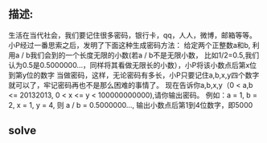 ## 描述:

生活在当代社会，我们要记住很多密码，银行卡，qq，人人，微博，邮箱等等。小P经过一番思索之后，发明了下面这种生成密码方法：
给定两个正整数a和b, 利用a / b我们会到的一个长度无限的小数(若a / b不是无限小数，
比如1/2=0.5,我们认为0.5是0.5000000...，同样将其看做无限长的小数），小P将该小数点后第x位到第y位的数字
当做密码，这样，无论密码有多长，小P只要记住a,b,x,y四个数字就可以了，牢记密码再也不是那么困难的事情了。
现在告诉你a,b,x,y（0 < a,b <= 20132013, 0 < x <= y < 100000000000),请你输出密码。
例如：a = 1, b = 2, x = 1, y = 4, 则 a / b = 0.5000000..., 输出小数点后第1到4位数字，即5000

## solve
